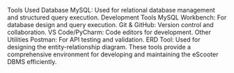 Tools Used
Database
MySQL: Used for relational database management and structured query execution.
Development Tools
MySQL Workbench: For database design and query execution.
Git & GitHub: Version control and collaboration.
VS Code/PyCharm: Code editors for development.
Other Utilities
Postman: For API testing and validation.
ERD Tool: Used for designing the entity-relationship diagram.
These tools provide a comprehensive environment for developing and maintaining the eScooter DBMS efficiently.
